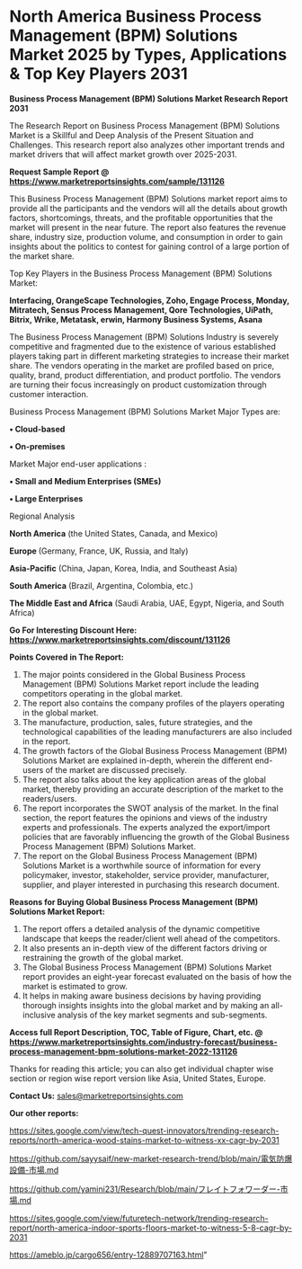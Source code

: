 # North America Business Process Management (BPM) Solutions Market 2025 by Types, Applications & Top Key Players 2031

<strong>Business Process Management (BPM) Solutions Market Research Report 2031</strong>

The Research Report on Business Process Management (BPM) Solutions Market is a Skillful and Deep Analysis of the Present Situation and Challenges. This research report also analyzes other important trends and market drivers that will affect market growth over 2025-2031.

<strong>Request Sample Report @ <a href=https://www.marketreportsinsights.com/sample/131126>https://www.marketreportsinsights.com/sample/131126</a></strong>

This Business Process Management (BPM) Solutions market report aims to provide all the participants and the vendors will all the details about growth factors, shortcomings, threats, and the profitable opportunities that the market will present in the near future. The report also features the revenue share, industry size, production volume, and consumption in order to gain insights about the politics to contest for gaining control of a large portion of the market share.

Top Key Players in the Business Process Management (BPM) Solutions Market:

<strong>Interfacing, OrangeScape Technologies, Zoho, Engage Process, Monday, Mitratech, Sensus Process Management, Qore Technologies, UiPath, Bitrix, Wrike, Metatask, erwin, Harmony Business Systems, Asana</strong>

The Business Process Management (BPM) Solutions Industry is severely competitive and fragmented due to the existence of various established players taking part in different marketing strategies to increase their market share. The vendors operating in the market are profiled based on price, quality, brand, product differentiation, and product portfolio. The vendors are turning their focus increasingly on product customization through customer interaction.

Business Process Management (BPM) Solutions Market Major Types are:

<strong>• Cloud-based

• On-premises</strong>

Market Major end-user applications :

<strong>• Small and Medium Enterprises (SMEs)

• Large Enterprises</strong>

Regional Analysis

</u><strong><b>North America</b></strong> (the United States, Canada, and Mexico)

<strong><b>Europe </b></strong>(Germany, France, UK, Russia, and Italy)

<strong><b>Asia-Pacific</b></strong> (China, Japan, Korea, India, and Southeast Asia)

<strong><b>South America</b></strong> (Brazil, Argentina, Colombia, etc.)

<strong><b>The Middle East and Africa</b></strong> (Saudi Arabia, UAE, Egypt, Nigeria, and South Africa)

<strong>Go For Interesting Discount Here: <a href=https://www.marketreportsinsights.com/discount/131126>https://www.marketreportsinsights.com/discount/131126</a></strong>

<strong>Points Covered in The Report:</strong>
<ol>
  <li>The major points considered in the Global Business Process Management (BPM) Solutions Market report include the leading competitors operating in the global market.</li>
  <li>The report also contains the company profiles of the players operating in the global market.</li>
  <li>The manufacture, production, sales, future strategies, and the technological capabilities of the leading manufacturers are also included in the report.</li>
  <li>The growth factors of the Global Business Process Management (BPM) Solutions Market are explained in-depth, wherein the different end-users of the market are discussed precisely.</li>
  <li>The report also talks about the key application areas of the global market, thereby providing an accurate description of the market to the readers/users.</li>
  <li>The report incorporates the SWOT analysis of the market. In the final section, the report features the opinions and views of the industry experts and professionals. The experts analyzed the export/import policies that are favorably influencing the growth of the Global Business Process Management (BPM) Solutions Market.</li>
  <li>The report on the Global Business Process Management (BPM) Solutions Market is a worthwhile source of information for every policymaker, investor, stakeholder, service provider, manufacturer, supplier, and player interested in purchasing this research document.</li>
</ol>
<strong>Reasons for Buying Global Business Process Management (BPM) Solutions Market Report:</strong>

<ol>
  <li>The report offers a detailed analysis of the dynamic competitive landscape that keeps the reader/client well ahead of the competitors.</li>
  <li>It also presents an in-depth view of the different factors driving or restraining the growth of the global market.</li>
  <li>The Global Business Process Management (BPM) Solutions Market report provides an eight-year forecast evaluated on the basis of how the market is estimated to grow.</li>
  <li>It helps in making aware business decisions by having providing thorough insights insights into the global market and by making an all-inclusive analysis of the key market segments and sub-segments.</li>
</ol>
<strong>Access full Report Description, TOC, Table of Figure, Chart, etc. @ <a href=https://www.marketreportsinsights.com/industry-forecast/business-process-management-bpm-solutions-market-2022-131126>https://www.marketreportsinsights.com/industry-forecast/business-process-management-bpm-solutions-market-2022-131126</a></strong>


Thanks for reading this article; you can also get individual chapter wise section or region wise report version like Asia, United States, Europe.

<strong>Contact Us:</strong>
sales@marketreportsinsights.com

<strong>Our other reports:</strong>

<a href=https://sites.google.com/view/tech-quest-innovators/trending-research-reports/north-america-wood-stains-market-to-witness-xx-cagr-by-2031>https://sites.google.com/view/tech-quest-innovators/trending-research-reports/north-america-wood-stains-market-to-witness-xx-cagr-by-2031</a>

<a href=https://github.com/sayysaif/new-market-research-trend/blob/main/電気防爆設備-市場.md>https://github.com/sayysaif/new-market-research-trend/blob/main/電気防爆設備-市場.md</a>

<a href=https://github.com/yamini231/Research/blob/main/フレイトフォワーダー-市場.md>https://github.com/yamini231/Research/blob/main/フレイトフォワーダー-市場.md</a>

<a href=https://sites.google.com/view/futuretech-network/trending-research-report/north-america-indoor-sports-floors-market-to-witness-5-8-cagr-by-2031>https://sites.google.com/view/futuretech-network/trending-research-report/north-america-indoor-sports-floors-market-to-witness-5-8-cagr-by-2031</a>

<a href=https://ameblo.jp/cargo656/entry-12889707163.html>https://ameblo.jp/cargo656/entry-12889707163.html</a>"
